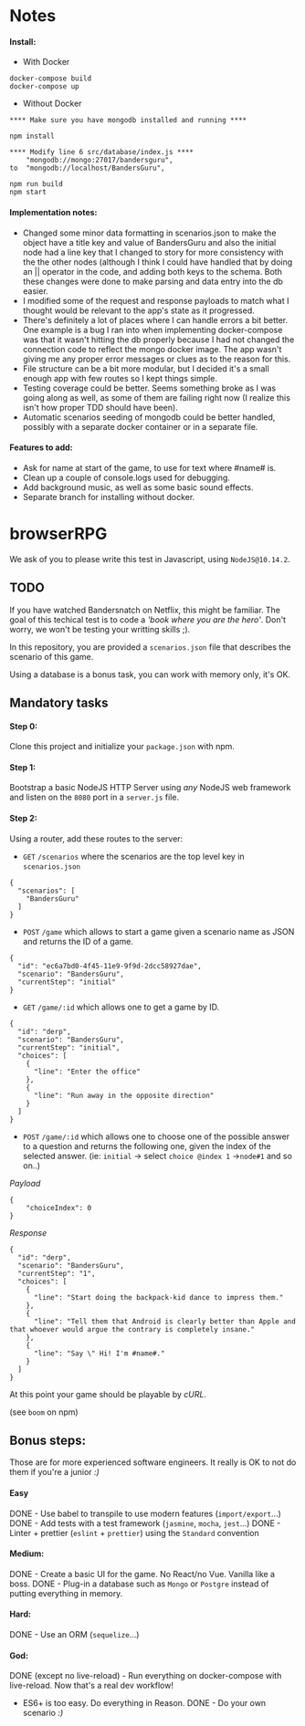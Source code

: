 # Notes

#### Install:
- With Docker
```
docker-compose build
docker-compose up
```
- Without Docker
```
**** Make sure you have mongodb installed and running ****

npm install

**** Modify line 6 src/database/index.js ****
    "mongodb://mongo:27017/bandersguru",
to  "mongodb://localhost/BandersGuru",

npm run build
npm start
```

#### Implementation notes:
- Changed some minor data formatting in scenarios.json to make the object have a title key and value of BandersGuru and also the initial node had a line key that I changed to story for more consistency with the the other nodes (although I think I could have handled that by doing an || operator in the code, and adding both keys to the schema. Both these changes were done to make parsing and data entry into the db easier.
- I modified some of the request and response payloads to match what I thought would be relevant to the app's state as it progressed.
- There's definitely a lot of places where I can handle errors a bit better. One example is a bug I ran into when implementing docker-compose was that it wasn't hitting the db properly because I had not changed the connection code to reflect the mongo docker image. The app wasn't giving me any proper error messages or clues as to the reason for this.
- File structure can be a bit more modular, but I decided it's a small enough app with few routes so I kept things simple.
- Testing coverage could be better. Seems something broke as I was going along as well, as some of them are failing right now (I realize this isn't how proper TDD should have been).
- Automatic scenarios seeding of mongodb could be better handled, possibly with a separate docker container or in a separate file.

#### Features to add:
- Ask for name at start of the game, to use for text where #name# is.
- Clean up a couple of console.logs used for debugging.
- Add background music, as well as some basic sound effects.
- Separate branch for installing without docker.

# browserRPG

We ask of you to please write this test in Javascript, using `NodeJS@10.14.2`.

## TODO

If you have watched Bandersnatch on Netflix, this might be familiar. 
The goal of this techical test is to code a *'book where you are the hero'*. Don't worry, we won't be testing your writting skills ;).

In this repository, you are provided a `scenarios.json` file that describes the scenario of this game.

Using a database is a bonus task, you can work with memory only, it's OK.

## Mandatory tasks

#### Step 0:

Clone this project and initialize your `package.json` with npm.

#### Step 1: 

Bootstrap a basic NodeJS HTTP Server using *any* NodeJS web framework and listen on the `8080` port in a `server.js` file.

#### Step 2: 

Using a router, add these routes to the server:

- `GET` `/scenarios` where the scenarios are the top level key in `scenarios.json`

```
{
  "scenarios": [
    "BandersGuru"
  ]
}
```
- `POST`  `/game` which allows to start a game given a scenario name as JSON and returns the ID of a game.

```
{
  "id": "ec6a7bd0-4f45-11e9-9f9d-2dcc58927dae",
  "scenario": "BandersGuru",
  "currentStep": "initial"
}
```
- `GET` `/game/:id` which allows one to get a game by ID.
```
{
  "id": "derp",
  "scenario": "BandersGuru",
  "currentStep": "initial",
  "choices": [
    {
      "line": "Enter the office"
    },
    {
      "line": "Run away in the opposite direction"
    }
  ]
}
```
- `POST` `/game/:id` which allows one to choose one of the possible answer to a question and returns the following one, given the index of the selected answer. (ie: `initial` -> select `choice @index 1`  ->`node#1` and so on..)


*Payload*
``` 
{
    "choiceIndex": 0
}
```

*Response*
```
{
  "id": "derp",
  "scenario": "BandersGuru",
  "currentStep": "1",
  "choices": [
    {
      "line": "Start doing the backpack-kid dance to impress them."
    },
    {
      "line": "Tell them that Android is clearly better than Apple and that whoever would argue the contrary is completely insane."
    },
    {
      "line": "Say \" Hi! I'm #name#."
    }
  ]
}
```

At this point your game should be playable by *cURL*.

(see `boom` on npm)

## Bonus steps: 

Those are for more experienced software engineers. It really is OK to not do them if you're a junior *:)*

#### Easy

DONE - Use babel to transpile to use modern features (`import/export`...)
DONE - Add tests with a test framework (`jasmine`, `mocha`, `jest`...)
DONE - Linter + prettier (`eslint` + `prettier`) using the `Standard` convention

#### Medium:

DONE - Create a basic UI for the game. No React/no Vue. Vanilla like a boss.
DONE - Plug-in a database such as `Mongo` or `Postgre` instead of putting everything in memory.

#### Hard:

DONE - Use an ORM (`sequelize`...)

#### God:

DONE (except no live-reload) - Run everything on docker-compose with live-reload. Now that's a real dev workflow!
- ES6+ is too easy. Do everything in Reason.
DONE - Do your own scenario *:)*
